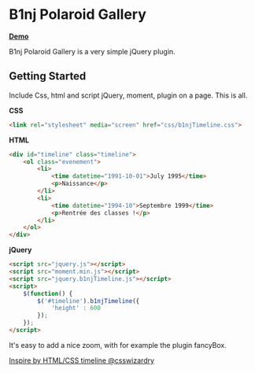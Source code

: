 B1nj Polaroid Gallery
========================

**[Demo]**

B1nj Polaroid Gallery is a very simple jQuery plugin.

## Getting Started

Include Css, html and script jQuery, moment, plugin on a page. This is all.

**CSS**

```html
<link rel="stylesheet" media="screen" href="css/b1njTimeline.css">
```

**HTML**

```html
<div id="timeline" class="timeline">
    <ol class="evenement">
        <li>
            <time datetime="1991-10-01">July 1995</time>
            <p>Naissance</p>
        </li>
        <li>
            <time datetime="1994-10">Septembre 1999</time>
            <p>Rentrée des classes !</p>
        </li>
    </ol>
</div>
```

**jQuery**

```html
<script src="jquery.js"></script>
<script src="moment.min.js"></script>
<script src="jquery.b1njTimeline.js"></script>
<script>
    $(function() {
        $('#timeline').b1njTimeline({
            'height' : 600
        });
    });
</script>
```

It's easy to add a nice zoom, with for example the plugin fancyBox.


[Inspire by HTML/CSS timeline @csswizardry]

[Demo]: http://www.b1nj.fr/tests/b1njTimeline/
[Inspire by HTML/CSS timeline @csswizardry]: http://csswizardry.com/2011/03/coding-up-a-semantic-lean-timeline/

